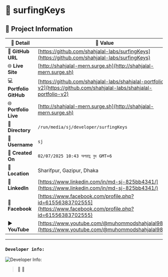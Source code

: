 # 🌟 surfingKeys

## 📂 Project Information

| 📝 **Detail**           | 📌 **Value**                                                              |
|------------------------|---------------------------------------------------------------------------|
| 🔗 **GitHub URL**       | [https://github.com/shahjalal-labs/surfingKeys](https://github.com/shahjalal-labs/surfingKeys)                                                                  |
| 🌐 **Live Site**        | [http://shahjalal-mern.surge.sh](http://shahjalal-mern.surge.sh)                                                                  |
| 💻 **Portfolio GitHub** | [https://github.com/shahjalal-labs/shahjalal-portfolio-v2](https://github.com/shahjalal-labs/shahjalal-portfolio-v2)                                                                  |
| 🌐 **Portfolio Live**   | [http://shahjalal-mern.surge.sh](http://shahjalal-mern.surge.sh)                                                                  |
| 📁 **Directory**        | `/run/media/sj/developer/surfingKeys`                                                                      |
| 👤 **Username**         | `sj`                                                                      |
| 📅 **Created On**       | `02/07/2025 10:43 অপরাহ্ণ বুধ GMT+6`                                                                      |
| 📍 **Location**         | Sharifpur, Gazipur, Dhaka                                                                        |
| 💼 **LinkedIn**         | [https://www.linkedin.com/in/md-sj-825bb4341/](https://www.linkedin.com/in/md-sj-825bb4341/)                                                                  |
| 📘 **Facebook**         | [https://www.facebook.com/profile.php?id=61556383702555](https://www.facebook.com/profile.php?id=61556383702555)                                                                  |
| ▶️ **YouTube**          | [https://www.youtube.com/@muhommodshahjalal9811](https://www.youtube.com/@muhommodshahjalal9811)                                                                  |

---
### `Developer info:`
![Developer Info:](https://i.ibb.co/kVR4YmrX/developer-Info-Github-Banner.png)

> 🚀 
> 🧠 
